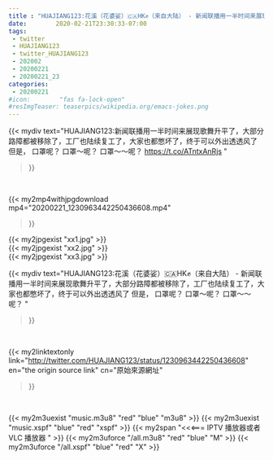 ```yaml
---
title : "HUAJIANG123:花溪（花婆娑）🇨🇦HK✊（来自大陆） - 新闻联播用一半时间来展现歌舞升平了，大部分路障都被移除了，工厂也陆续复工了，大家也都憋坏了，终于可以外出透透风了  但是， 口罩呢？ 口罩～呢？ 口罩～～呢？ "
date:        2020-02-21T23:30:33-07:00
tags:
 - twitter
 - HUAJIANG123
 - twitter_HUAJIANG123
 - 202002
 - 20200221
 - 20200221_23
categories:
 - 20200221
#icon:        "fas fa-lock-open"
#resImgTeaser: teaserpics/wikipedia.org/emacs-jokes.png
---
```


{{< mydiv text="HUAJIANG123:新闻联播用一半时间来展现歌舞升平了，大部分路障都被移除了，工厂也陆续复工了，大家也都憋坏了，终于可以外出透透风了  但是， 口罩呢？ 口罩～呢？ 口罩～～呢？ https://t.co/ATntxAnRjs "
>}}
<br>


{{< my2mp4withjpgdownload mp4="20200221_1230963442250436608.mp4"
>}}

{{< my2jpgexist "xx1.jpg" >}}<br>
{{< my2jpgexist "xx2.jpg" >}}<br>
{{< my2jpgexist "xx3.jpg" >}}<br>



{{< mydiv text="HUAJIANG123:花溪（花婆娑）🇨🇦HK✊（来自大陆） - 新闻联播用一半时间来展现歌舞升平了，大部分路障都被移除了，工厂也陆续复工了，大家也都憋坏了，终于可以外出透透风了  但是， 口罩呢？ 口罩～呢？ 口罩～～呢？ "
>}}
<br>

{{< my2linktextonly link="http://twitter.com/HUAJIANG123/status/1230963442250436608"
en="the origin source link" cn="原始來源網址"
>}}


<br>

{{< my2m3uexist "music.m3u8" "red"  "blue" "m3u8" >}} {{< my2m3uexist "music.xspf" "blue" "red"  "xspf" >}} {{< my2span "<<<=== IPTV 播放器或者 VLC 播放器 " >}} {{< my2m3uforce "/all.m3u8" "red"  "blue" "M" >}} {{< my2m3uforce "/all.xspf" "blue" "red"  "X" >}} 
